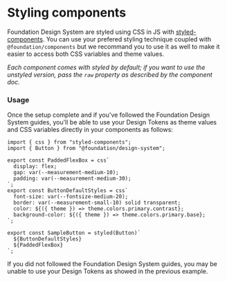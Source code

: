 # Styling components

Foundation Design System are styled using CSS in JS with [styled-components](https://styled-components.com/). You can use your prefered styling technique coupled with `@foundation/components` but we recommand you to use it as well to make it easier to access both CSS variables and theme values.

_Each component comes with styled by default; if you want to use the unstyled version, pass the `raw` property as described by the component doc._

### Usage

Once the setup complete and if you've followed the Foundation Design System guides, you'll be able to use your Design Tokens as theme values and CSS variables directly in your components as follows:

```tsx
import { css } from "styled-components";
import { Button } from "@foundation/design-system";

export const PaddedFlexBox = css`
  display: flex;
  gap: var(--measurement-medium-10);
  padding: var(--measurement-medium-30);
`;
export const ButtonDefaultStyles = css`
  font-size: var(--fontsize-medium-20);
  border: var(--measurement-small-10) solid transparent;
  color: ${({ theme }) => theme.colors.primary.contrast};
  background-color: ${({ theme }) => theme.colors.primary.base};
`;

export const SampleButton = styled(Button)`
  ${ButtonDefaultStyles}
  ${PaddedFlexBox}
`;
```

If you did not followed the Foundation Design System guides, you may be unable to use your Design Tokens as showed in the previous example.
